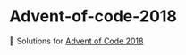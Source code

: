 # Advent-of-code-2018
:triangular_flag_on_post: Solutions for [Advent of Code 2018](https://adventofcode.com/)
